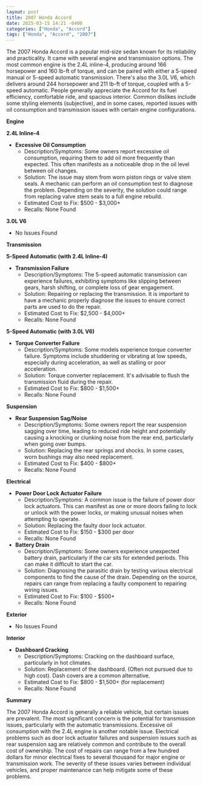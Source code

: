 ```yaml
---
layout: post
title: 2007 Honda Accord
date: 2025-03-15 14:21 -0400
categories: ["Honda", "Accord"]
tags: ["Honda", "Accord", "2007"]
---
```

The 2007 Honda Accord is a popular mid-size sedan known for its reliability and practicality. It came with several engine and transmission options. The most common engine is the 2.4L inline-4, producing around 166 horsepower and 160 lb-ft of torque, and can be paired with either a 5-speed manual or 5-speed automatic transmission. There's also the 3.0L V6, which delivers around 244 horsepower and 211 lb-ft of torque, coupled with a 5-speed automatic. People generally appreciate the Accord for its fuel efficiency, comfortable ride, and spacious interior. Common dislikes include some styling elements (subjective), and in some cases, reported issues with oil consumption and transmission issues with certain engine configurations.

**Engine**

**2.4L Inline-4**

*   **Excessive Oil Consumption**
    *   Description/Symptoms: Some owners report excessive oil consumption, requiring them to add oil more frequently than expected. This often manifests as a noticeable drop in the oil level between oil changes.
    *   Solution: The issue may stem from worn piston rings or valve stem seals. A mechanic can perform an oil consumption test to diagnose the problem. Depending on the severity, the solution could range from replacing valve stem seals to a full engine rebuild.
    *   Estimated Cost to Fix: $500 - $3,000+
    *   Recalls: None Found

**3.0L V6**

*   No Issues Found

**Transmission**

**5-Speed Automatic (with 2.4L Inline-4)**

* **Transmission Failure**
    * Description/Symptoms: The 5-speed automatic transmission can experience failures, exhibiting symptoms like slipping between gears, harsh shifting, or complete loss of gear engagement.
    * Solution: Repairing or replacing the transmission. It is important to have a mechanic properly diagnose the issues to ensure correct parts are used to do the repair.
    * Estimated Cost to Fix: $2,500 - $4,000+
    * Recalls: None Found

**5-Speed Automatic (with 3.0L V6)**

* **Torque Converter Failure**
    * Description/Symptoms: Some models experience torque converter failure. Symptoms include shuddering or vibrating at low speeds, especially during acceleration, as well as stalling or poor acceleration.
    * Solution: Torque converter replacement. It's advisable to flush the transmission fluid during the repair.
    * Estimated Cost to Fix: $800 - $1,500+
    * Recalls: None Found

**Suspension**

*   **Rear Suspension Sag/Noise**
    *   Description/Symptoms: Some owners report the rear suspension sagging over time, leading to reduced ride height and potentially causing a knocking or clunking noise from the rear end, particularly when going over bumps.
    *   Solution: Replacing the rear springs and shocks. In some cases, worn bushings may also need replacement.
    *   Estimated Cost to Fix: $400 - $800+
    *   Recalls: None Found

**Electrical**

*   **Power Door Lock Actuator Failure**
    *   Description/Symptoms: A common issue is the failure of power door lock actuators. This can manifest as one or more doors failing to lock or unlock with the power locks, or making unusual noises when attempting to operate.
    *   Solution: Replacing the faulty door lock actuator.
    *   Estimated Cost to Fix: $150 - $300 per door
    *   Recalls: None Found
*   **Battery Drain**
    *   Description/Symptoms: Some owners experience unexpected battery drain, particularly if the car sits for extended periods. This can make it difficult to start the car.
    *   Solution: Diagnosing the parasitic drain by testing various electrical components to find the cause of the drain. Depending on the source, repairs can range from replacing a faulty component to repairing wiring issues.
    *   Estimated Cost to Fix: $100 - $500+
    *   Recalls: None Found

**Exterior**

*   No Issues Found

**Interior**

*   **Dashboard Cracking**
    *   Description/Symptoms: Cracking on the dashboard surface, particularly in hot climates.
    *   Solution: Replacement of the dashboard. (Often not pursued due to high cost). Dash covers are a common alternative.
    *   Estimated Cost to Fix: $800 - $1,500+ (for replacement)
    *   Recalls: None Found

**Summary**

The 2007 Honda Accord is generally a reliable vehicle, but certain issues are prevalent. The most significant concern is the potential for transmission issues, particularly with the automatic transmissions. Excessive oil consumption with the 2.4L engine is another notable issue. Electrical problems such as door lock actuator failures and suspension issues such as rear suspension sag are relatively common and contribute to the overall cost of ownership. The cost of repairs can range from a few hundred dollars for minor electrical fixes to several thousand for major engine or transmission work. The severity of these issues varies between individual vehicles, and proper maintenance can help mitigate some of these problems.


